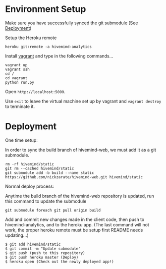 # Environment Setup

Make sure you have successfully synced the git submodule (See [Deployment](https://github.com/nickzarate/hivemind-analytics#deployment))

Setup the Heroku remote
```
heroku git:remote -a hivemind-analytics
```

Install [vagrant](https://www.vagrantup.com/) and type in the following commands...
```
vagrant up
vagrant ssh
cd /
cd vagrant
python run.py
```
Open `http://localhost:5000`.

Use `exit` to leave the virtual machine set up by vagrant and `vagrant destroy` to terminate it.

# Deployment

One time setup:

In order to sync the build branch of hivemind-web, we must add it as a git submodule.
```
rm -rf hivemind/static
git rm --cached hivemind/static
git submodule add -b build --name static https://github.com/nickzarate/hivemind-web.git hivemind/static
```

Normal deploy process:

Anytime the build branch of the hivemind-web repository is updated, run this command to update the submodule
```
git submodule foreach git pull origin build
```

Add and commit new changes made in the client code, then push to hivemind-analytics, and to the heroku app.
(The last command will not work, the proper heroku remote must be setup first README needs updating...)

```
$ git add hivemind/static
$ git commit -m "Update submodule"
$ git push (push to this repository)
$ git push heroku master (Deploy)
$ heroku open (Check out the newly deployed app!)
```
